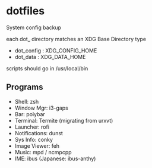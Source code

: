 # dotfiles
System config backup

each dot\_ directory matches an XDG Base Directory type

- dot\_config : XDG\_CONFIG\_HOME
- dot\_data : XDG\_DATA\_HOME

scripts should go in /usr/local/bin

## Programs
- Shell: zsh
- Window Mgr: i3-gaps
- Bar: polybar
- Terminal: Termite (migrating from urxvt)
- Launcher: rofi
- Notifications: dunst
- Sys Info: conky
- Image Viewer: feh
- Music: mpd / ncmpcpp
- IME: ibus (Japanese: ibus-anthy)

